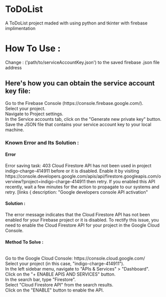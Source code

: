 <p>
<h1> ToDoList </h1>
A ToDoList project maded with using python and tkinter with firebase implimentation
</p>
<p>
<h1>How To Use : </h1>
Change : ('path/to/serviceAccountKey.json')
to the saved firebase .json file address
</p>
<p>
  <h2>Here's how you can obtain the service account key file: </h2>
  Go to the Firebase Console (https://console.firebase.google.com/).<br>
Select your project.<br>
Navigate to Project settings.<br>
In the Service accounts tab, click on the "Generate new private key" button.<br>
Save the JSON file that contains your service account key to your local machine.<br>
</p>
<p>
  <h3>Known Error and Its Solution : </h3>
  <h4>Error</h4>
  Error saving task: 403 Cloud Firestore API has not been used in project indigo-charge-414911 before or it is disabled. Enable it by visiting https://console.developers.google.com/apis/api/firestore.googleapis.com/overview?project=indigo-charge-414911 then retry. If you enabled this API recently, wait a few minutes for the action to propagate to our systems and retry. [links {
  description: "Google developers console API activation"
  <h4>Solution : </h4>
  The error message indicates that the Cloud Firestore API has not been enabled for your Firebase project or it is disabled. To rectify this issue, you need to enable the Cloud Firestore API for your project in the Google Cloud Console.
  <h4>Method To Solve : </h4>
<br>  Go to the Google Cloud Console: https://console.cloud.google.com/
<br>Select your project (in this case, "indigo-charge-414911").
<br>In the left sidebar menu, navigate to "APIs & Services" > "Dashboard".
<br>Click on the "+ ENABLE APIS AND SERVICES" button.
<br>In the search bar, type "Firestore".
<br>Select "Cloud Firestore API" from the search results.
<br>Click on the "ENABLE" button to enable the API.
</p>
